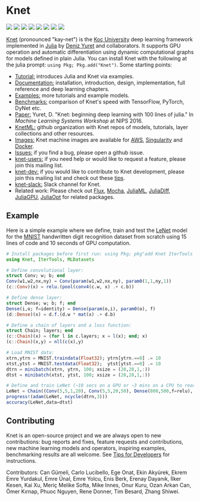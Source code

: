 # Knet

[![](https://img.shields.io/badge/docs-latest-blue.svg)](https://denizyuret.github.io/Knet.jl/latest) 
[![](https://travis-ci.org/denizyuret/Knet.jl.svg?branch=master)](https://travis-ci.org/denizyuret/Knet.jl) 
[![](https://gitlab.com/JuliaGPU/Knet.jl/badges/master/pipeline.svg)](https://gitlab.com/JuliaGPU/Knet.jl/pipelines)
[![](https://ci.appveyor.com/api/projects/status/mqn07e5a4xoo6ua5?svg=true)](https://ci.appveyor.com/project/denizyuret/knet-jl)
[![](https://cloud.drone.io/api/badges/denizyuret/Knet.jl/status.svg)](https://cloud.drone.io/denizyuret/Knet.jl)
[![](https://api.cirrus-ci.com/github/denizyuret/Knet.jl.svg)](https://cirrus-ci.com/github/denizyuret/Knet.jl)
[![](https://coveralls.io/repos/github/denizyuret/Knet.jl/badge.svg?branch=master)](https://coveralls.io/github/denizyuret/Knet.jl?branch=master)
[![](https://codecov.io/gh/denizyuret/Knet.jl/branch/master/graph/badge.svg)](https://codecov.io/gh/denizyuret/Knet.jl)

[Knet](https://denizyuret.github.io/Knet.jl/latest) (pronounced "kay-net") is the [Koç
University](http://www.ku.edu.tr/en) deep learning framework implemented in
[Julia](http://docs.julialang.org) by [Deniz Yuret](http://www.denizyuret.com) and
collaborators.  It supports GPU operation and automatic differentiation using dynamic
computational graphs for models defined in plain Julia. You can install Knet with the 
following at the julia prompt: `using Pkg; Pkg.add("Knet")`. Some starting points:

* [Tutorial:](tutorial) 
  introduces Julia and Knet via examples.
* [Documentation:](https://denizyuret.github.io/Knet.jl/latest)
  installation, introduction, design, implementation, full reference and deep learning chapters.
* [Examples:](examples)
  more tutorials and example models.
* [Benchmarks:](http://denizyuret.github.io/Knet.jl/latest/tutorial/#Benchmarks-1)
  comparison of Knet's speed with TensorFlow, PyTorch, DyNet etc.
* [Paper:](https://goo.gl/zeUBFr)
  Yuret, D. "Knet: beginning deep learning with 100 lines of julia." In *Machine Learning Systems Workshop* at NIPS 2016.
* [KnetML:](https://github.com/KnetML)
  github organization with Knet repos of models, tutorials, layer collections and other resources.
* [Images:](http://denizyuret.github.io/Knet.jl/latest/install/#Using-Amazon-AWS-1)
  Knet machine images are available for [AWS](http://denizyuret.github.io/Knet.jl/latest/install/#Using-Amazon-AWS-1), [Singularity](https://github.com/KnetML/singularity-images) and [Docker](https://github.com/JuliaGPU/docker).
* [Issues:](https://github.com/denizyuret/Knet.jl/issues)
  if you find a bug, please open a github issue.
* [knet-users:](https://groups.google.com/forum/#!forum/knet-users)
  if you need help or would like to request a feature, please join this mailing list.
* [knet-dev:](https://groups.google.com/forum/#!forum/knet-dev)
  if you would like to contribute to Knet development, please join this mailing list and check out these [tips](https://denizyuret.github.io/Knet.jl/latest/install/#Tips-for-developers-1).
* [knet-slack:](https://julialang.slack.com/messages/CDLKQ92P3/details) Slack channel for Knet.
* Related work: Please check out [Flux](https://github.com/FLuxML), [Mocha](https://github.com/pluskid/Mocha.jl), [JuliaML](https://github.com/JuliaML), [JuliaDiff](https://github.com/JuliaDiff), [JuliaGPU](https://github.com/JuliaGPU), [JuliaOpt](https://github.com/JuliaOpt) for related packages.

## Example

Here is a simple example where we define, train and test the
[LeNet](http://yann.lecun.com/exdb/lenet) model for the
[MNIST](http://yann.lecun.com/exdb/mnist) handwritten digit recognition dataset from scratch
using 15 lines of code and 10 seconds of GPU computation.

```julia
# Install packages before first run: using Pkg; pkg"add Knet IterTools MLDatasets"
using Knet, IterTools, MLDatasets

# Define convolutional layer:
struct Conv; w; b; end
Conv(w1,w2,nx,ny) = Conv(param(w1,w2,nx,ny), param0(1,1,ny,1))
(c::Conv)(x) = relu.(pool(conv4(c.w, x) .+ c.b))

# Define dense layer:
struct Dense; w; b; f; end
Dense(i,o; f=identity) = Dense(param(o,i), param0(o), f)
(d::Dense)(x) = d.f.(d.w * mat(x) .+ d.b)

# Define a chain of layers and a loss function:
struct Chain; layers; end
(c::Chain)(x) = (for l in c.layers; x = l(x); end; x)
(c::Chain)(x,y) = nll(c(x),y)

# Load MNIST data:
xtrn,ytrn = MNIST.traindata(Float32); ytrn[ytrn.==0] .= 10
xtst,ytst = MNIST.testdata(Float32);  ytst[ytst.==0] .= 10
dtrn = minibatch(xtrn, ytrn, 100; xsize = (28,28,1,:))
dtst = minibatch(xtst, ytst, 100; xsize = (28,28,1,:))

# Define and train LeNet (~10 secs on a GPU or ~3 mins on a CPU to reach ~99% accuracy)
LeNet = Chain((Conv(5,5,1,20), Conv(5,5,20,50), Dense(800,500,f=relu), Dense(500,10)))
progress!(adam(LeNet, ncycle(dtrn,3)))
accuracy(LeNet,data=dtst)
```

## Contributing

Knet is an open-source project and we are always open to new contributions: bug reports and
fixes, feature requests and contributions, new machine learning models and operators,
inspiring examples, benchmarking results are all welcome. See [Tips for Developers](https://denizyuret.github.io/Knet.jl/latest/install/#Tips-for-developers) for instructions.

Contributors: Can Gümeli, Carlo Lucibello, Ege Onat, Ekin Akyürek, Ekrem Emre Yurdakul, Emre Ünal, Emre Yolcu, Enis Berk, Erenay Dayanık, İlker Kesen, Kai Xu, Meriç Melike Softa, Mike Innes, Onur Kuru, Ozan Arkan Can, Ömer Kırnap, Phuoc Nguyen, Rene Donner, Tim Besard, Zhang Shiwei.
